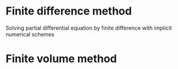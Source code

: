 # Finite difference method
Solving partial differential equation by finite difference with implicit numerical schemes

# Finite volume method
